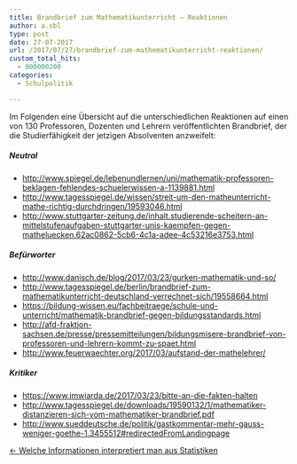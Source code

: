 ```yaml
---
title: Brandbrief zum Mathematikunterricht – Reaktionen
author: a.sbl
type: post
date: 27-07-2017
url: /2017/07/27/brandbrief-zum-mathematikunterricht-reaktionen/
custom_total_hits:
  - 000000200
categories:
  - Schulpolitik

---
```

<div id="post-content" class="post tag-schule tag-politik">
  <p>
    Im Folgenden eine Übersicht auf die unterschiedlichen Reaktionen auf einen von 130 Professoren, Dozenten und Lehrern veröffentlichten Brandbrief, der die Studierfähigkeit der jetzigen Absolventen anzweifelt:
  </p>
  
  <h5 id="neutral">
    Neutral
  </h5>
  
  <ul>
    <li>
      <a href="http://www.spiegel.de/lebenundlernen/uni/mathematik-professoren-beklagen-fehlendes-schuelerwissen-a-1139881.html">http://www.spiegel.de/lebenundlernen/uni/mathematik-professoren-beklagen-fehlendes-schuelerwissen-a-1139881.html</a>
    </li>
    <li>
      <a href="http://www.tagesspiegel.de/wissen/streit-um-den-matheunterricht-mathe-richtig-durchdringen/19593046.html">http://www.tagesspiegel.de/wissen/streit-um-den-matheunterricht-mathe-richtig-durchdringen/19593046.html</a>
    </li>
    <li>
      <a href="http://www.stuttgarter-zeitung.de/inhalt.studierende-scheitern-an-mittelstufenaufgaben-stuttgarter-unis-kaempfen-gegen-matheluecken.62ac0862-5cb6-4c1a-adee-4c53216e3753.html">http://www.stuttgarter-zeitung.de/inhalt.studierende-scheitern-an-mittelstufenaufgaben-stuttgarter-unis-kaempfen-gegen-matheluecken.62ac0862-5cb6-4c1a-adee-4c53216e3753.html</a>
    </li>
  </ul>
  
  <h5 id="befrworter">
    Befürworter
  </h5>
  
  <ul>
    <li>
      <a href="http://www.danisch.de/blog/2017/03/23/gurken-mathematik-und-so/">http://www.danisch.de/blog/2017/03/23/gurken-mathematik-und-so/</a>
    </li>
    <li>
      <a href="http://www.tagesspiegel.de/berlin/brandbrief-zum-mathematikunterricht-deutschland-verrechnet-sich/19558664.html">http://www.tagesspiegel.de/berlin/brandbrief-zum-mathematikunterricht-deutschland-verrechnet-sich/19558664.html</a>
    </li>
    <li>
      <a href="https://bildung-wissen.eu/fachbeitraege/schule-und-unterricht/mathematik-brandbrief-gegen-bildungsstandards.html">https://bildung-wissen.eu/fachbeitraege/schule-und-unterricht/mathematik-brandbrief-gegen-bildungsstandards.html</a>
    </li>
    <li>
      <a href="http://afd-fraktion-sachsen.de/presse/pressemitteilungen/bildungsmisere-brandbrief-von-professoren-und-lehrern-kommt-zu-spaet.html">http://afd-fraktion-sachsen.de/presse/pressemitteilungen/bildungsmisere-brandbrief-von-professoren-und-lehrern-kommt-zu-spaet.html</a>
    </li>
    <li>
      <a href="http://www.feuerwaechter.org/2017/03/aufstand-der-mathelehrer/">http://www.feuerwaechter.org/2017/03/aufstand-der-mathelehrer/</a>
    </li>
  </ul>
  
  <h5 id="kritiker">
    Kritiker
  </h5>
  
  <ul>
    <li>
      <a href="https://www.jmwiarda.de/2017/03/23/bitte-an-die-fakten-halten">https://www.jmwiarda.de/2017/03/23/bitte-an-die-fakten-halten</a>
    </li>
    <li>
      <a href="http://www.tagesspiegel.de/downloads/19590132/1/mathematiker-distanzieren-sich-vom-mathematiker-brandbrief.pdf">http://www.tagesspiegel.de/downloads/19590132/1/mathematiker-distanzieren-sich-vom-mathematiker-brandbrief.pdf</a>
    </li>
    <li>
      <a href="http://www.sueddeutsche.de/politik/gastkommentar-mehr-gauss-weniger-goethe-1.3455512#redirectedFromLandingpage">http://www.sueddeutsche.de/politik/gastkommentar-mehr-gauss-weniger-goethe-1.3455512#redirectedFromLandingpage</a>
    </li>
  </ul>
</div>

<div class="post related">
  <a id="prev-btn" class="btn small square" href="https://it-teaching.de/blog/statistiken/" rel="prev">← Welche Informationen interpretiert man aus Statistiken</a>
</div>